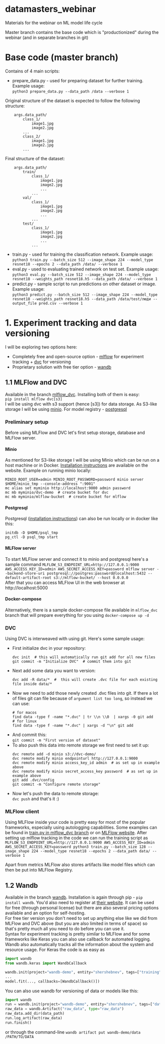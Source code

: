 # datamasters_webinar
Materials for the webinar on ML model life cycle

Master branch contains the base code which is "productionized" during the webinar (and in separate branches in git)

# Base code (master branch)
Contains of 4 main scripts:
* prepare_data.py - used for preparing dataset for further training. Example usage:  
`python3 prepare_data.py --data_path /data --verbose 1`  

Original structure of the dataset is expected to follow the following structure:
```
    args.data_path/
        class_1/
            image1.jpg
            image2.jpg
        ...
        class_2/
            image1.jpg
            image2.jpg
        ...
```
Final structure of the dataset:
```
    args.data_path/
        train/
            class_1/
                image1.jpg
                image2.jpg
                ...
            ...
        val/
            class_1/
                image1.jpg
                image2.jpg
                ...
            ...
        test/
            class_1/
                image1.jpg
                image2.jpg
                ...
            ...
```
* train.py - used for training the classification network. Example usage:  
`python3 train.py --batch_size 512 --image_shape 224 --model_type resnet18 --epochs 2 --data_path /data/ --verbose 1`
* eval.py - used to evaluating trained network on test set. Example usage:  
`python3 eval.py --batch_size 512 --image_shape 224 --model_type resnet18 --weights_path resnet18.h5 --data_path /data/ --verbose 1`
* predict.py - sample script to run predictions on other dataset or image. Example usage:  
`python3 predict.py --batch_size 512 --image_shape 224 --model_type resnet18 --weights_path resnet18.h5 --data_path /data/test/люди --output_file pred.csv --verbose 1`


# 1. Experiment tracking and data versioning
I will be exploring two options here:
* Completely free and open-source option - [mlflow](https://mlflow.org/) for experiment tracking + [dvc](https://dvc.org/) for versioning  
* Proprietary solution with free tier option - [wandb](https://wandb.ai/site)

## 1.1 MLFlow and DVC
Available in the branch [mlflow_dvc](https://github.com/Shershebnev/datamasters_webinar/tree/mlflow_dvc). Installing both of them is easy:  
`pip install mlflow dvc[s3]`  
I will be using dvc with s3 support (hence [s3]) for data storage. As S3-like storage I will be using [minio](https://min.io/).
For model registry - [postgresql](https://www.postgresql.org/)
### Preliminary setup
Before using MLFlow and DVC let's first setup storage, database and MLFlow server.
#### Minio
As mentioned for S3-like storage I will be using Minio
which can be run on a host machine or in Docker. [Installation instructions](https://min.io/download) are available on the website.
Example on running minio locally:  
```shell
MINIO_ROOT_USER=admin MINIO_ROOT_PASSWORD=password minio server $HOME/minio_tmp --console-address ":9001"
mc alias set myminio http://localhost:9000 admin password
mc mb myminio/dvc-demo  # create bucket for dvc
mc mb myminio/mlflow-bucket  # create bucket for mlflow
```
#### Postgresql
Postgresql ([installation instructions](https://www.postgresql.org/download/)) can also be run locally or in docker like this:
```shell
initdb -D $HOME/psql_tmp
pg_ctl -D psql_tmp start
```
#### MLFlow server
To start MLFlow server and connect it to minio and postgresql here's a sample command
`MLFLOW_S3_ENDPOINT_URL=http://127.0.0.1:9000 AWS_ACCESS_KEY_ID=admin AWS_SECRET_ACCESS_KEY=password mlflow server --backend-store-uri postgresql://postgres:password@localhost:5432 --default-artifact-root s3://mlflow-bucket/ --host 0.0.0.0`  
After that you can access MLFlow UI in the web browser at http://localhost:5000

#### Docker-compose
Alternatively, there is a sample docker-compose file available in `mlflow_dvc` branch that will prepare everything for you using
`docker-compose up -d`

### DVC
Using DVC is interweaved with using git. Here's some sample usage:
* First initialize dvc in your repository:
    ```shell
    dvc init  # this will automatically run git add for all new files
    git commit -m "Initialize DVC"  # commit them into git
    ```
* Next add some data you want to version:
    ```shell
    dvc add -R data/*  #  this will create .dvc file for each existing file inside data/*
    ```
* Now we need to add those newly created .dvc files into git. If there a lot of files git can file because of `argument list too long`, so instead
we can use:
  ```shell
  # for macos
  find data -type f -name "*.dvc" | tr \\n \\0  | xargs -0 git add
  # for linux
  find data -type f -name "*.dvc" | xargs -d "\n" git add
  ```
* And commit this:  
`git commit -m "First version of dataset"`
* To also push this data into remote storage we first need to set it up:
    ```shell
    dvc remote add -d minio s3://dvc-demo/
    dvc remote modify minio endpointurl http://127.0.0.1:9000
    dvc remote modify minio access_key_id admin  # as set up in example above
    dvc remote modify minio secret_access_key password  # as set up in example above
    git add .dvc/config
    git commit -m "Configure remote storage"
    ```
* Now let's push the data to remote storage:  
`dvc push` and that's it :)
  

### MLFlow client
Using MLFlow inside your code is pretty easy for most of the popular frameworks, especially using autologging capabilities.
Some examples can be found in [train.py in mlflow_dvc branch](https://github.com/Shershebnev/datamasters_webinar/blob/mlflow_dvc/train.py)
or on [MLFlow website](https://mlflow.org/docs/latest/tracking.html#automatic-logging).
After setting up mlflow tracking in the code we can run the training script as
`MLFLOW_S3_ENDPOINT_URL=http://127.0.0.1:9000 AWS_ACCESS_KEY_ID=admin AWS_SECRET_ACCESS_KEY=password python3 train.py --batch_size 128 --image_shape 224 --model_type resnet18 --epochs 2 --data_path data/ --verbose 1`

Apart from metrics MLFlow also stores artifacts like model files which can then be put into MLFlow Registry.

## 1.2 Wandb
Available in the branch [wandb](https://github.com/Shershebnev/datamasters_webinar/tree/wandb). Installation is again through pip - `pip install wandb`.
You'd also need to register at [their website](https://wandb.ai/site). It can be used for free (through personal license) but there are also several pricing options available
and an option for self-hosting.  
For free tier version you don't need to set up anything else like we did from MLFlow and DVC above (but you are also limited in terms of space)
so that's pretty much all you need to do before you can use it.  
Syntax for experiment tracking is pretty similar to MLFlow and for some frameworks like Keras you can also use callback
for automated logging. Wandb also automatically tracks all the information about the system and resource usage.
For Keras the code is as easy as
```python
import wandb
from wandb.keras import WandbCallback

wandb.init(project="wandb-demo", entity="shershebnev", tags=["training"])
...
model.fit(..., callbacks=[WandbCallback()])
```
You can also use wandb for versioning of data or models like this:
```python
import wandb
run = wandb.init(project="wandb-demo", entity="shershebnev", tags=["data_preparation"])
raw_data = wandb.Artifact("raw_data", type="raw_data")
raw_data.add_dir(data_path)
run.log_artifact(raw_data)
run.finish()
```
or through the command-line `wandb artifact put wandb-demo/data /PATH/TO/DATA`
